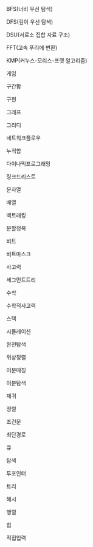 BFS(너비 우선 탐색)

DFS(깊이 우선 탐색)

DSU(서로소 집합 자료 구조)

FFT(고속 푸리에 변환)

KMP(커누스-모리스-프랫 알고리즘)

게임

구간합

구현

그래프

그리디

네트워크플로우

누적합

다이나믹프로그래밍

링크드리스트

문자열

배열

백트래킹

분할정복

비트

비트마스크

사고력

세그먼트트리

수학

수학적사고력

스택

시뮬레이션

완전탐색

위상정렬

이분매칭

이분탐색

재귀

정렬

조건문

최단경로

큐

탐색

투포인터

트리

해시

행렬

힙

직접입력